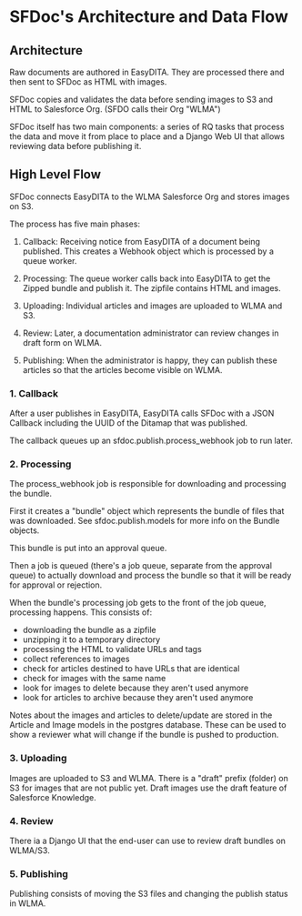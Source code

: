 # SFDoc's Architecture and Data Flow

## Architecture

Raw documents are authored in EasyDITA. They are processed
there and then sent to SFDoc as HTML with images.

SFDoc copies and validates the data before sending images to 
S3 and HTML to Salesforce Org. (SFDO calls their Org "WLMA")

SFDoc itself has two main components: a series of RQ tasks that
process the data and move it from place to place and a 
Django Web UI that allows reviewing data before publishing it.

## High Level Flow

SFDoc connects EasyDITA to the WLMA Salesforce Org and stores images on S3.

The process has five main phases:

 1. Callback: Receiving notice from EasyDITA of a document being published. 
    This creates a Webhook object which is processed by a queue worker.
 
 2. Processing: The queue worker calls back into EasyDITA to get the Zipped bundle and
    publish it. The zipfile contains HTML and images.

 3. Uploading: Individual articles and images are uploaded to WLMA and S3.

 4. Review: Later, a documentation administrator can review changes in draft form
    on WLMA.

 5. Publishing: When the administrator is happy, they can publish these articles so 
    that the articles become visible on WLMA.

### 1. Callback

After a user publishes in EasyDITA, EasyDITA calls SFDoc with a JSON Callback
including the UUID of the Ditamap that was published. 

The callback queues up an sfdoc.publish.process_webhook job to run later.

### 2. Processing

The process_webhook job is responsible for downloading and processing the
bundle. 

First it creates a "bundle" object which represents the bundle of files that
was downloaded. See sfdoc.publish.models for more info on the Bundle objects.

This bundle is put into an approval queue.

Then a job is queued (there's a job queue, separate from the approval queue)
to actually download and process the bundle so that it will be ready for approval or 
rejection.

When the bundle's processing job gets to the front of the job queue,
processing happens. This consists of:

 * downloading the bundle as a zipfile
 * unzipping it to a temporary directory
 * processing the HTML to validate URLs and tags
 * collect references to images
 * check for articles destined to have URLs that are identical 
 * check for images with the same name
 * look for images to delete because they aren't used anymore
 * look for articles to archive because they aren't used anymore

Notes about the images and articles to delete/update are stored in the
Article and Image models in the postgres database. These can be used to
show a reviewer what will change if the bundle is pushed to production.

### 3. Uploading

Images are uploaded to S3 and WLMA. There is a "draft" prefix (folder) on 
S3 for images that are not public yet. Draft images use the draft feature of
Salesforce Knowledge.

### 4. Review

There ia a Django UI that the end-user can use to review draft bundles on 
WLMA/S3.

### 5. Publishing

Publishing consists of moving the S3 files and changing the publish status
in WLMA.
